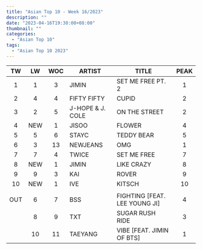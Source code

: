 ```yaml
---
title: "Asian Top 10 - Week 16/2023"
description: ""
date: "2023-04-16T19:30:00+08:00"
thumbnail: ""
categories:
  - "Asian Top 10"
tags:
  - "Asian Top 10 2023"
---
```

<!--more-->
|TW|LW|WOC|ARTIST|TITLE|PEAK|
|:----:|:----:|:----:|----|----|:----:|
|1|1|3|JIMIN|SET ME FREE PT. 2|1|
|2|4|4|FIFTY FIFTY|CUPID|2|
|3|2|5|J-HOPE & J. COLE|ON THE STREET|2|
|4|NEW|1|JISOO|FLOWER|4|
|5|5|6|STAYC|TEDDY BEAR|5|
|6|3|13|NEWJEANS|OMG|1|
|7|7|4|TWICE|SET ME FREE|7|
|8|NEW|1|JIMIN|LIKE CRAZY|8|
|9|9|3|KAI|ROVER|9|
|10|NEW|1|IVE|KITSCH|10|
| | | | | | |
|OUT|6|7|BSS|FIGHTING [FEAT. LEE YOUNG JI]|4|
| |8|9|TXT|SUGAR RUSH RIDE|3|
| |10|11|TAEYANG|VIBE [FEAT. JIMIN OF BTS]|1|